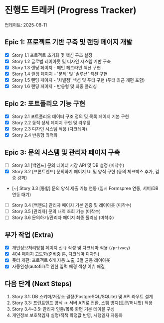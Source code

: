 # 진행도 트래커 (Progress Tracker)

업데이트: 2025-08-11

## Epic 1: 프로젝트 기반 구축 및 랜딩 페이지 개발
- [x] Story 1.1 프로젝트 초기화 및 핵심 구조 설정
- [x] Story 1.2 글로벌 레이아웃 및 디자인 시스템 기반 구축
- [x] Story 1.3 랜딩 페이지 - 메인 헤드라인 섹션 구현
- [x] Story 1.4 랜딩 페이지 - '문제' 및 '솔루션' 섹션 구현
- [x] Story 1.5 랜딩 페이지 - '차별점' 섹션 및 푸터 구현 (푸터 최근 개편 포함)
- [x] Story 1.6 랜딩 페이지 - 반응형 및 최종 폴리싱

## Epic 2: 포트폴리오 기능 구현
- [x] Story 2.1 포트폴리오 데이터 구조 정의 및 목록 페이지 기본 구현
- [x] Story 2.2 동적 상세 페이지 구현 및 라우팅
- [x] Story 2.3 디자인 시스템 적용 (다크테마)
- [x] Story 2.4 반응형 최적화

## Epic 3: 문의 시스템 및 관리자 페이지 구축
- [ ] Story 3.1 [백엔드] 문의 데이터 저장 API 및 DB 설정 (미착수)
- [x] Story 3.2 [프론트엔드] 문의하기 페이지 UI 및 양식 구현 (동의 체크박스 추가, 검증 강화)
- [~] Story 3.3 [통합] 문의 양식 제출 기능 연동 (임시 Formspree 연동, 서버/DB 연동 대기)
- [ ] Story 3.4 [백엔드] 관리자 페이지 기본 인증 및 레이아웃 (미착수)
- [ ] Story 3.5 [관리자] 문의 내역 조회 기능 (미착수)
- [ ] Story 3.6 문의하기/관리자 페이지 최종 폴리싱 (미착수)

## 부가 작업 (Extra)
- [x] 개인정보처리방침 페이지 신규 작성 및 다크테마 적용 (`/privacy`)
- [x] 404 페이지 고도화(준비중 톤, 다크테마 디자인)
- [x] 풋터 개편: 프로젝트 6개 자동 노출, 3열 균등 레이아웃
- [x] 자동완성(autofill)로 인한 입력 배경 색상 이슈 해결

## 다음 단계 (Next Steps)
1. Story 3.1: DB 스키마/저장소 결정(PostgreSQL/SQLite) 및 API 라우트 설계
2. Story 3.3: 프런트엔드 양식 → 서버 API로 전환, 스팸 방지(토큰/허니팟) 적용
3. Story 3.4~3.5: 관리자 인증/목록 화면 기본 테이블 구성
4. 개인정보 보호책임자 실명/직책 확정값 반영, 시행일자 자동화
